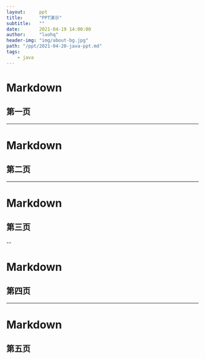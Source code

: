 ```yaml
---
layout:     ppt
title:      "PPT演示"
subtitle:   ""
date:       2021-04-19 14:00:00
author:     "luohq"
header-img: "img/about-bg.jpg"
path: "/ppt/2021-04-20-java-ppt.md"
tags:
    - java
---
```

# Markdown
## 第一页
---
# Markdown
## 第二页
---
# Markdown
## 第三页
--
# Markdown
## 第四页
---
# Markdown
## 第五页